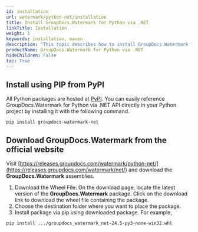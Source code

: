 ```yaml
---
id: installation
url: watermark/python-net/installation
title: Install GroupDocs.Watermark for Python via .NET
linkTitle: Installation
weight: 1
keywords: installation, maven
description: "This topic describes how to install GroupDocs.Watermark for Python."
productName: GroupDocs.Watermark for Python via .NET
hideChildren: False
toc: True
---
```


## Install using PIP from PyPI

All Python packages are hosted at [PyPI](https://pypi.org/project/groupdocs-watermark-net). You can easily reference GroupDocs.Watermark for Python via .NET API directly in your Python project by installing it with the following command.

```batch
pip install groupdocs-watermark-net
```

## Download GroupDocs.Watermark from the official website

Visit [https://releases.groupdocs.com/watermark/python-net/](https://releases.groupdocs.com/watermark/net/) and download the **GroupDocs.Watermark** assemblies.

1. Download the Wheel File: On the download page, locate the latest version of the **GroupDocs.Watermark** package.
Click on the download link to download the wheel file containing the package.
2. Choose the destination folder where you want to place the package.
3. Install package via pip using downloaded package. For example, 
```batch 
pip install .../groupdocs_watermark_net-24.5-py3-none-win32.whl
```
